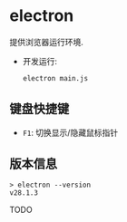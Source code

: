 # electron

提供浏览器运行环境.

- 开发运行:

  ```sh
  electron main.js
  ```

## 键盘快捷键

- `F1`: 切换显示/隐藏鼠标指针

## 版本信息

```
> electron --version
v28.1.3
```

TODO
